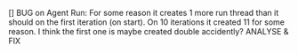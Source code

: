 
[] BUG on Agent Run: For some reason it creates 1 more run thread than it should on the first iteration (on start). On 10 iterations it created 11 for some reason. I think the first one is maybe created double accidently? ANALYSE & FIX